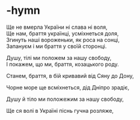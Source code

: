 ﻿# -hymn
Ще не вмерла України ні слава ні воля,<br>
Ще нам, браття українці, усміхнеться доля,<br>
Згинуть наші вороженьки, як роса на сонці,<br>
Запануєм і ми браття у своїй сторонці.<br>

Душу, тілі ми положем за нашу свободу,<br>
І покажем, що ми, браття, козацького роду.<br>

Станем, браття, в бій кривавий від Сяну до Дону,<br>

Чорне море ще всміхнеться, дід Дніпро зрадіє,<br>

Душу й тіло ми положежим за нашу свободу, <br>

Ще ся волі в Україні піснь гучна розляже, <br>


